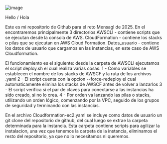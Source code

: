 ![image](https://github.com/user-attachments/assets/99ccc770-3c3b-4f8f-b2b0-c3d7a18c37ae)

Hello / Hola 

Este es mi repositorio de Github para el reto Mensagl de 2025. 
En el encontraremos principalmente 3 directorios 
  AWSCLI - contiene scripts que se ejecutan desde la consola de AWS.
  CloudFormation - contiene los stacks o pilas que se ejecutan en AWS Cloud Formation.
  Datos_usuario - contiene los datos de usuario que cargamos en las instancias, en este caso de AWS Cloudformation.

El funcionamiento es el siguiente: desde la carpeta de AWSCLI ejecutamos el script deploy.sh el cual realiza varias cosas.
  1 - Como variables se establecen el nombre de los stacks de AWSCF y la ruta de los archivos .yaml 
  2 - El script cuenta con la opcion --force-redeploy el cual automaticamente elimina los stacks de AWSCF antes de volver a lanzarlos
  3 - El script verifica si el par de claves para conectarse a las instancias ha sido creado, si no lo crea. 
  4 - Por orden va lanzando las pilas o stacks, utilizando un orden lógico, comenzando por la VPC, seguido de los grupos de seguridad y terminando con las instancias.

En el archivo Cloudformation-ec2.yaml se incluye como datos de usuario un git clone del repositorio de github, del cual luego se extrae la carpeta determinada para la instancia.
Esta carpeta contiene scripts para agilizar la instalacion, una vez que tenemos la carpeta de la instancia, eliminamos el resto del repositorio, ya que no lo necesitamos ni queremos.
